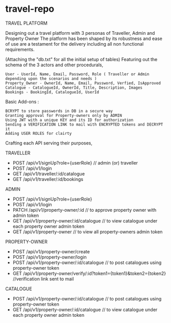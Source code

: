 # travel-repo
TRAVEL PLATFORM 

Designing out a travel platform with 3 personas of Traveller, Admin and Property Owner
The platform has been shaped by its robustness and ease of use are a testament for the delivery including all non functional requirements.

(Attaching the "db.txt" for all the initial setup of tables)
Featuring out the schema of the 3 actors and other procedurals,

    User - UserId, Name, Email, Password, Role ( Traveller or Admin depending upon the scenarios and needs )
    Property_Owner - OwnerId, Name, Email, Password, Verfied, IsApproved
    Catalogue - CatalogueId, OwnerId, Title, Description, Images
    Bookings - BookingId, CatalogueId, UserId

Basic Add-ons : 

    BCRYPT to store passwords in DB in a secure way
    Granting approval for Property-owners only by ADMIN
    Using JWT with a unique KEY and its ID for authorization
    Sending a VERIFICATION LINK to mail with ENCRYPTED tokens and DECRYPT it 
    Adding USER ROLES for clairty

Crafting each API serving their purposes,

TRAVELLER 
  -  POST /api/v1/signUp?role={userRole} // admin (or) traveller
  -  POST /api/v1/login
  -  GET /api/v1/traveller/:id/catalogue
  -  GET /api/v1/traveller/:id/bookings

ADMIN 
  -  POST /api/v1/signUp?role={userRole}
  -  POST /api/v1/login
  -  PATCH /api/v1/property-owner/:id  // to approve property owner with admin token
  -  GET /api/v1/property-owner/:id/catalogue // to view catalogue under each property owner admin token
  -  GET /api/v1/property-owner // to view all property-owners admin token

PROPERTY-OWNER 
  -  POST /api/v1/property-owner/create
  -  POST /api/v1/property-owner/login
  -  POST /api/v1/property-owner/:id/catalogue // to post catalogues using property-owner token
  -  GET /api/v1/property-owner/verify/:id?token1={token1}&token2={token2} //verification link sent to mail

CATALOGUE
  -  POST /api/v1/property-owner/:id/catalogue // to post catalogues using property-owner token
  -  GET /api/v1/property-owner/:id/catalogue // to view catalogue under each property owner admin token

